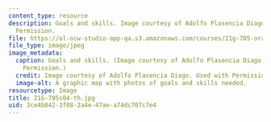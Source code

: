 ```yaml
---
content_type: resource
description: Goals and skills. Image courtesy of Adolfo Plasencia Diago. Used with
  Permission.
file: https://ol-ocw-studio-app-qa.s3.amazonaws.com/courses/21g-705-oral-communication-in-spanish-spring-2004/3ce4b0423f082a4e47aea74dc707c7e4_21G-705s04-th.jpg
file_type: image/jpeg
image_metadata:
  caption: Goals and skills. (Image courtesy of Adolfo Plasencia Diago. Used with
    Permission.)
  credit: Image courtesy of Adolfo Plasencia Diago. Used with Permission.
  image-alt: A graphic map with photos of goals and skills needed.
resourcetype: Image
title: 21G-705s04-th.jpg
uid: 3ce4b042-3f08-2a4e-47ae-a74dc707c7e4
---
```

